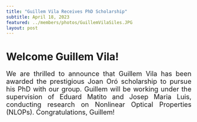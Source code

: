 ```yaml
---
title: "Guillem Vila Receives PhD Scholarship"
subtitle: April 18, 2023
featured: ../members/photos/GuillemVilaSiles.JPG
layout: post
---
```


<body>
    <h1>Welcome Guillem Vila!</h1>
    <p style="font-size: 18px;
            text-align: justify;">We are thrilled to announce that Guillem Vila has been awarded the prestigious Joan Oró scholarship to pursue his PhD with our group. Guillem will be working under the supervision of Eduard Matito and Josep Maria Luis, conducting research on Nonlinear Optical Properties (NLOPs). Congratulations, Guillem!</p>
</body>
</html>
